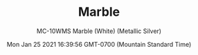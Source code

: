 ---
category: "wall_covering"
date: "Mon Jan 25 2021 16:39:56 GMT-0700 (Mountain Standard Time)"
description: "null"
designer: "Michael Cina"
href: "https://www.areaenvironments.com/michael-cina"
image_primary: "./img/MC+marble+white+silver.jpg"
image_secondary: "./img/12534528_1012874698769185_974049145_n.jpg"
image_thumb: "./img/Michael+Cina.png"
manufacturer: "Area Environments"
slug: "/manufacturers/area_environments/wall_covering/marble"
subtitle: "MC-10WMS  Marble (White) (Metallic Silver)"
tags:
  - "area_environments"
  - "wall_covering"
title: "Marble"
---